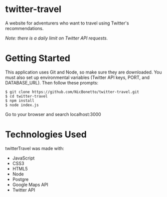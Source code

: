# twitter-travel
A website for adventurers who want to travel using Twitter's recommendations.

*Note: there is a daily limit on Twitter API requests.*

# Getting Started

This application uses Git and Node, so make sure they are downloaded. You must also set up environmental variables (Twitter API keys, PORT, and DATABASE_URL). Then follow these prompts:

```
$ git clone https://github.com/NicBonetto/twitter-travel.git
$ cd twitter-travel
$ npm install
$ node index.js
```
Go to your browser and search localhost:3000

# Technologies Used

twitterTravel was made with: 

+ JavaScript
+ CSS3
+ HTML5
+ Node
+ Postgre
+ Google Maps API
+ Twitter API
